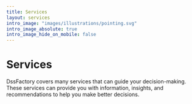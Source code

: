 ```yaml
---
title: Services
layout: services
intro_image: "images/illustrations/pointing.svg"
intro_image_absolute: true
intro_image_hide_on_mobile: false
---
```


# Services

DssFactory covers many services that can guide your decision-making.
These services can provide you with information, insights, and recommendations to help you make better decisions.